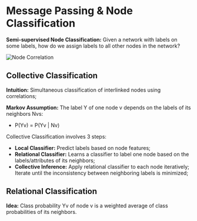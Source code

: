 # Message Passing & Node Classification

**Semi-supervised Node Classification:** Given a network with labels on some labels, how do we assign labels to all other nodes in the network?

<img src="https://github.com/zixi-liu/Graphical-Neural-Network/blob/main/Img/node-corr.PNG" alt="Node Correlation"/>

## Collective Classification

**Intuition:** Simultaneous classification of interlinked nodes using correlations;

**Markov Assumption:** The label Y of one node v depends on the labels of its neighbors Nvs:
- P(Yv) = P(Yv | Nv)

Collective Classification involves 3 steps:
- **Local Classifier:** Predict labels based on node features;
- **Relational Classifier:** Learns a classifier to label one node based on the labels/attributes of its neighbors;
- **Collective Inference:** Apply relational classifier to each node iteratively; Iterate until the inconsistency between neighboring labels is minimized;

## Relational Classification
 
**Idea:** Class probability Yv of node v is a weighted average of class probabilities of its neighbors.

